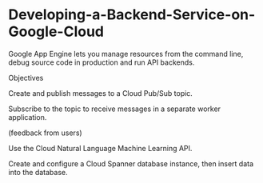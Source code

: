 # Developing-a-Backend-Service-on-Google-Cloud

Google App Engine lets you manage resources from the command line, debug source code in production and run API backends.

Objectives

Create and publish messages to a Cloud Pub/Sub topic. 

Subscribe to the topic to receive messages in a separate worker application.

(feedback from users)

Use the Cloud Natural Language Machine Learning API.

Create and configure a Cloud Spanner database instance, then insert data into the database.



